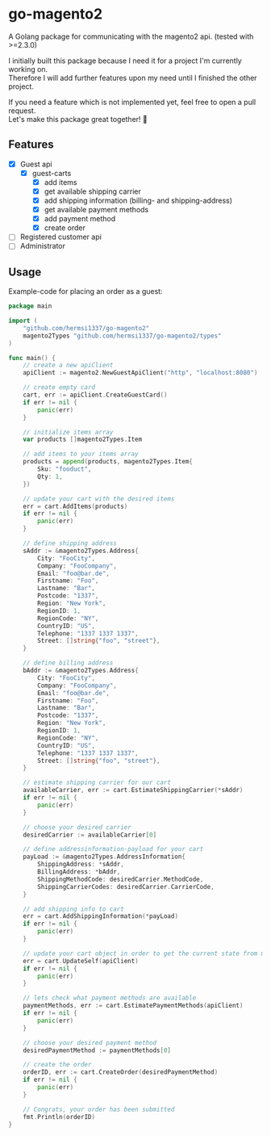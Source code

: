 # go-magento2
A Golang package for communicating with the magento2 api. (tested with >=2.3.0)
   
I initially built this package because I need it for a project I'm currently working on.   
Therefore I will add further features upon my need until I finished the other project.

If you need a feature which is not implemented yet, feel free to open a pull request.   
Let's make this package great together!  🚀

## Features
* [x] Guest api
  * [x] guest-carts
    - [x] add items
    - [x] get available shipping carrier
    - [x] add shipping information (billing- and shipping-address)
    - [x] get available payment methods
    - [x] add payment method
    - [x] create order
* [ ] Registered customer api
* [ ] Administrator

## Usage
Example-code for placing an order as a guest:
```go
package main

import (
	"github.com/hermsi1337/go-magento2"
	magento2Types "github.com/hermsi1337/go-magento2/types"
)

func main() {
	// create a new apiClient
	apiClient := magento2.NewGuestApiClient("http", "localhost:8080")

	// create empty card
	cart, err := apiClient.CreateGuestCard()
	if err != nil {
		panic(err)
	}

	// initialize items array
	var products []magento2Types.Item

	// add items to your items array
	products = append(products, magento2Types.Item{
		Sku: "fooduct",
		Qty: 1,
	})

	// update your cart with the desired items
	err = cart.AddItems(products)
	if err != nil {
		panic(err)
	}

	// define shipping address
	sAddr := &magento2Types.Address{
		City: "FooCity",
		Company: "FooCompany",
		Email: "foo@bar.de",
		Firstname: "Foo",
		Lastname: "Bar",
		Postcode: "1337",
		Region: "New York",
		RegionID: 1,
		RegionCode: "NY",
		CountryID: "US",
		Telephone: "1337 1337 1337",
		Street: []string{"foo", "street"},
	}

	// define billing address
	bAddr := &magento2Types.Address{
		City: "FooCity",
		Company: "FooCompany",
		Email: "foo@bar.de",
		Firstname: "Foo",
		Lastname: "Bar",
		Postcode: "1337",
		Region: "New York",
		RegionID: 1,
		RegionCode: "NY",
		CountryID: "US",
		Telephone: "1337 1337 1337",
		Street: []string{"foo", "street"},
	}

	// estimate shipping carrier for our cart
	availableCarrier, err := cart.EstimateShippingCarrier(*sAddr)
	if err != nil {
		panic(err)
	}

	// choose your desired carrier
	desiredCarrier := availableCarrier[0]

	// define addressinformation-payload for your cart
	payLoad := &magento2Types.AddressInformation{
		ShippingAddress: *sAddr,
		BillingAddress: *bAddr,
		ShippingMethodCode: desiredCarrier.MethodCode,
		ShippingCarrierCodes: desiredCarrier.CarrierCode,
	}

	// add shipping info to cart
	err = cart.AddShippingInformation(*payLoad)
	if err != nil {
		panic(err)
	}

	// update your cart object in order to get the current state from magento2 api
	err = cart.UpdateSelf(apiClient)
	if err != nil {
		panic(err)
	}

	// lets check what payment methods are available
	paymentMethods, err := cart.EstimatePaymentMethods(apiClient)
	if err != nil {
		panic(err)
	}

	// choose your desired payment method
	desiredPaymentMethod := paymentMethods[0]

	// create the order
	orderID, err := cart.CreateOrder(desiredPaymentMethod)
	if err != nil {
		panic(err)
	}

	// Congrats, your order has been submitted
	fmt.Println(orderID)
}
```